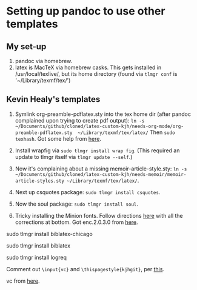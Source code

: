 # Setting up pandoc to use other templates

## My set-up
1. pandoc via homebrew.
1. latex is MacTeX via homebrew casks. This gets installed in /usr/local/texlive/, but its home directory (found via `tlmgr conf` is '~/Library/texmf/tex/')

## Kevin Healy's templates

1. Symlink org-preamble-pdflatex.sty into the tex home dir (after pandoc complained upon trying to create pdf output):
`ln -s ~/Documents/github/cloned/latex-custom-kjh/needs-org-mode/org-preamble-pdflatex.sty  ~/Library/texmf/tex/latex/`
Then `sudo texhash`.
Got some help from [here](http://stackoverflow.com/questions/1390828/how-do-i-install-a-latex-sty-file-on-osx).

1. Install wrapfig via
`sudo tlmgr install wrap fig`. (This required an update to tlmgr itself via `tlmgr update --self`.)

1. Now it's complaining about a missing memoir-article-style.sty: `ln -s ~/Documents/github/cloned/latex-custom-kjh/needs-memoir/memoir-article-styles.sty ~/Library/texmf/tex/latex/`.

1. Next up csquotes package: `sudo tlmgr install csquotes`.

1. Now the soul package: `sudo tlmgr install soul`.

1. Tricky installing the Minion fonts. Follow directions [here](http://jklukas.blogspot.com/2010/02/installing-minionpro-tex-package.html) with all the corrections at bottom. Got enc.2.0.3.0 from [here](http://comments.gmane.org/gmane.comp.tex.minionpro/58).

sudo tlmgr install biblatex-chicago

sudo tlmgr install biblatex

sudo tlmgr install logreq

Comment out `\input{vc}` and `\thispagestyle{kjhgit}`, per [this](https://github.com/kjhealy/pandoc-templates/issues/1).

vc from [here](http://ctan.mirrorcatalogs.com/help/Catalogue/entries/vc.html).